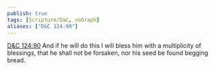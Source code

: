 ```yaml
---
publish: true
tags: [Scripture/DaC, noGraph]
aliases: ["D&C 124:90"]
---
```

[D&C 124:90](https://churchofjesuschrist.org/study/scriptures/dc-testament/dc/124?lang=eng&id=p90#p90) And if he will do this I will bless him with a multiplicity of blessings, that he shall not be forsaken, nor his seed be found begging bread.
